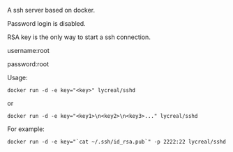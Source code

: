 A ssh server based on docker.

Password login is disabled.

RSA key is the only way to start a ssh connection.



username:root

password:root


Usage:

`docker run -d -e key="<key>" lycreal/sshd`

or

`docker run -d -e key="<key1>\n<key2>\n<key3>..." lycreal/sshd`


For example:

``docker run -d -e key="`cat ~/.ssh/id_rsa.pub`" -p 2222:22 lycreal/sshd``
